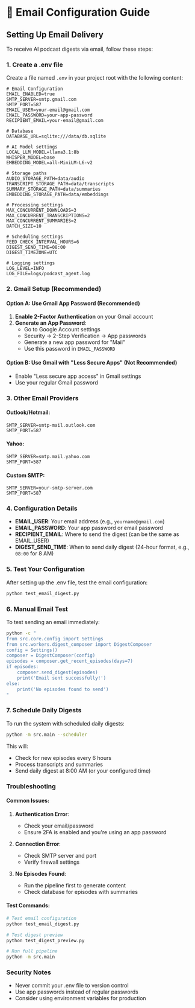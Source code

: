 # 📧 Email Configuration Guide

## Setting Up Email Delivery

To receive AI podcast digests via email, follow these steps:

### 1. Create a .env file

Create a file named `.env` in your project root with the following content:

```env
# Email Configuration
EMAIL_ENABLED=true
SMTP_SERVER=smtp.gmail.com
SMTP_PORT=587
EMAIL_USER=your-email@gmail.com
EMAIL_PASSWORD=your-app-password
RECIPIENT_EMAIL=your-email@gmail.com

# Database
DATABASE_URL=sqlite:///data/db.sqlite

# AI Model settings
LOCAL_LLM_MODEL=llama3.1:8b
WHISPER_MODEL=base
EMBEDDING_MODEL=all-MiniLM-L6-v2

# Storage paths
AUDIO_STORAGE_PATH=data/audio
TRANSCRIPT_STORAGE_PATH=data/transcripts
SUMMARY_STORAGE_PATH=data/summaries
EMBEDDING_STORAGE_PATH=data/embeddings

# Processing settings
MAX_CONCURRENT_DOWNLOADS=3
MAX_CONCURRENT_TRANSCRIPTIONS=2
MAX_CONCURRENT_SUMMARIES=2
BATCH_SIZE=10

# Scheduling settings
FEED_CHECK_INTERVAL_HOURS=6
DIGEST_SEND_TIME=08:00
DIGEST_TIMEZONE=UTC

# Logging settings
LOG_LEVEL=INFO
LOG_FILE=logs/podcast_agent.log
```

### 2. Gmail Setup (Recommended)

#### Option A: Use Gmail App Password (Recommended)

1. **Enable 2-Factor Authentication** on your Gmail account
2. **Generate an App Password**:
   - Go to Google Account settings
   - Security → 2-Step Verification → App passwords
   - Generate a new app password for "Mail"
   - Use this password in `EMAIL_PASSWORD`

#### Option B: Use Gmail with "Less Secure Apps" (Not Recommended)
- Enable "Less secure app access" in Gmail settings
- Use your regular Gmail password

### 3. Other Email Providers

#### Outlook/Hotmail:
```env
SMTP_SERVER=smtp-mail.outlook.com
SMTP_PORT=587
```

#### Yahoo:
```env
SMTP_SERVER=smtp.mail.yahoo.com
SMTP_PORT=587
```

#### Custom SMTP:
```env
SMTP_SERVER=your-smtp-server.com
SMTP_PORT=587
```

### 4. Configuration Details

- **EMAIL_USER**: Your email address (e.g., `yourname@gmail.com`)
- **EMAIL_PASSWORD**: Your app password or email password
- **RECIPIENT_EMAIL**: Where to send the digest (can be the same as EMAIL_USER)
- **DIGEST_SEND_TIME**: When to send daily digest (24-hour format, e.g., `08:00` for 8 AM)

### 5. Test Your Configuration

After setting up the .env file, test the email configuration:

```bash
python test_email_digest.py
```

### 6. Manual Email Test

To test sending an email immediately:

```bash
python -c "
from src.core.config import Settings
from src.workers.digest_composer import DigestComposer
config = Settings()
composer = DigestComposer(config)
episodes = composer.get_recent_episodes(days=7)
if episodes:
    composer.send_digest(episodes)
    print('Email sent successfully!')
else:
    print('No episodes found to send')
"
```

### 7. Schedule Daily Digests

To run the system with scheduled daily digests:

```bash
python -m src.main --scheduler
```

This will:
- Check for new episodes every 6 hours
- Process transcripts and summaries
- Send daily digest at 8:00 AM (or your configured time)

### Troubleshooting

#### Common Issues:

1. **Authentication Error**: 
   - Check your email/password
   - Ensure 2FA is enabled and you're using an app password

2. **Connection Error**:
   - Check SMTP server and port
   - Verify firewall settings

3. **No Episodes Found**:
   - Run the pipeline first to generate content
   - Check database for episodes with summaries

#### Test Commands:

```bash
# Test email configuration
python test_email_digest.py

# Test digest preview
python test_digest_preview.py

# Run full pipeline
python -m src.main
```

### Security Notes

- Never commit your .env file to version control
- Use app passwords instead of regular passwords
- Consider using environment variables for production 